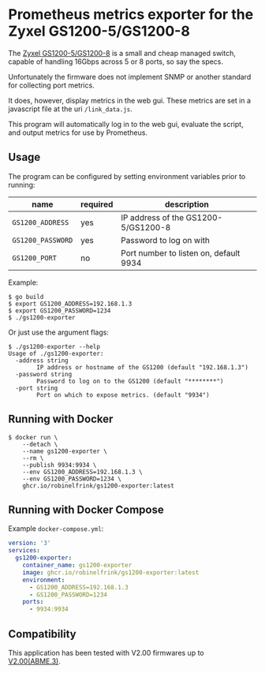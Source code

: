 # Prometheus metrics exporter for the Zyxel GS1200-5/GS1200-8

The [Zyxel GS1200-5/GS1200-8](https://www.zyxel.com/products_services/5-Port-8-Port-Web-Managed-Gigabit-Switch-GS1200-5-GS1200-8/)
is a small and cheap managed switch, capable of handling 16Gbps across
5 or 8 ports, so say the specs.

Unfortunately the firmware does not implement SNMP or another standard for
collecting port metrics.

It does, however, display metrics in the web gui. These metrics are set in a
javascript file at the uri `/link_data.js`.

This program will automatically log in to the web gui, evaluate the script, and
output metrics for use by Prometheus.

## Usage

The program can be configured by setting environment variables prior to running:

| name              | required | description                            |
|-------------------|----------|----------------------------------------|
| `GS1200_ADDRESS`  | yes      | IP address of the GS1200-5/GS1200-8    |
| `GS1200_PASSWORD` | yes      | Password to log on with                |
| `GS1200_PORT`     | no       | Port number to listen on, default 9934 |

Example:

```shell
$ go build
$ export GS1200_ADDRESS=192.168.1.3
$ export GS1200_PASSWORD=1234
$ ./gs1200-exporter
```

Or just use the argument flags:

```shell
$ ./gs1200-exporter --help
Usage of ./gs1200-exporter:
  -address string
        IP address or hostname of the GS1200 (default "192.168.1.3")
  -password string
        Password to log on to the GS1200 (default "********")
  -port string
        Port on which to expose metrics. (default "9934")
```

## Running with Docker

```shell
$ docker run \
    --detach \
    --name gs1200-exporter \
    --rm \
    --publish 9934:9934 \
    --env GS1200_ADDRESS=192.168.1.3 \
    --env GS1200_PASSWORD=1234 \
    ghcr.io/robinelfrink/gs1200-exporter:latest
```

## Running with Docker Compose

Example `docker-compose.yml`:

```yaml
version: '3'
services:
  gs1200-exporter:
    container_name: gs1200-exporter
    image: ghcr.io/robinelfrink/gs1200-exporter:latest
    environment:
      - GS1200_ADDRESS=192.168.1.3
      - GS1200_PASSWORD=1234
    ports:
      - 9934:9934
```

## Compatibility

This application has been tested with V2.00 firmwares up to
[V2.00(ABME.3)](https://www.zyxel.com/global/en/support/download?model=gs1200-8).
